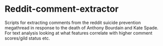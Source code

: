 # Reddit-comment-extractor

Scripts for extracting comments from the reddit suicide prevention megathread in response to the death of Anthony Bourdain and Kate Spade. For text analysis looking at what features correlate with higher comment scores/gild status etc.